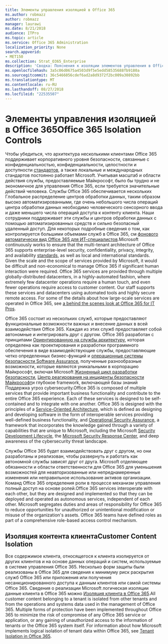 ```yaml
---
title: Элементы управления изоляцией в Office 365
ms.author: robmazz
author: robmazz
manager: laurawi
ms.date: 8/21/2018
audience: ITPro
ms.topic: article
ms.service: Office 365 Administration
localization_priority: None
search.appverid:
- MET150
ms.collection: Strat_O365_Enterprise
description: 'Сводка: Пояснения к изоляции элементов управления в Office 365.'
ms.openlocfilehash: 3a5c06d0675a4503d9f5e5edd58535688fb9180a
ms.sourcegitcommit: 36c5466056cdef6ad2a8d9372f2bc009a30892bb
ms.translationtype: MT
ms.contentlocale: ru-RU
ms.lasthandoff: 08/27/2018
ms.locfileid: "22535507"
---
```

# <a name="office-365-isolation-controls"></a><span data-ttu-id="8b313-103">Элементы управления изоляцией в Office 365</span><span class="sxs-lookup"><span data-stu-id="8b313-103">Office 365 Isolation Controls</span></span> 

<span data-ttu-id="8b313-p101">Чтобы убедиться, что архитектура несколькими клиентами Office 365 поддерживает корпоративного уровня безопасности, связанные с конфиденциальностью, конфиденциальности, целостности и доступности [стандартов](https://www.microsoft.com/TrustCenter/Compliance?service=Office#Icons), а также локальные и международных стандартов постоянно работает Microsoft. Учитывая масштаб и области действия службы, предоставляемые Майкрософт, было бы трудно и не экономичное для управления Office 365, если требуется значительные действий человека. Службы Office 365 обеспечивается нескольких Глобальное распределение центров обработки данных, таким образом высоко автоматизированными, где очень небольшого числа операций центра обработки данных необходимо человеческого сенсорного ввода и даже меньшего числа операций доступа к контенту клиента. Наши сотрудники поддерживает эти службы и центров обработки данных с помощью автоматизированных средств и сильно безопасный удаленный доступ. Для некоторых подробные сведения о том, как контролируется большими объемами служб в Office 365, см [фонового автоматически вид Office 365 для ИТ-специалистов](https://channel9.msdn.com/Events/SharePoint-Conference/2014/SPC202).</span><span class="sxs-lookup"><span data-stu-id="8b313-p101">Microsoft continuously works to ensure that the multi-tenant architecture of Office 365 supports enterprise-level security, confidentiality, privacy, integrity, and availability [standards](https://www.microsoft.com/TrustCenter/Compliance?service=Office#Icons), as well as local and international standards. Given the scale and the scope of services provided by Microsoft, it would be difficult and non-economical to manage Office 365 if significant human interaction were required. Office 365 services are provided through multiple globally-distributed datacenters, in a highly-automated fashion, where extremely few datacenter operations require a human touch, and even fewer operations require access to customer content. Our staff supports these services and datacenters using automated tools and highly secure remote access. For some of the details about how large-scale services are operated in Office 365, see [a behind the scenes look at Office 365 for IT Pros](https://channel9.msdn.com/Events/SharePoint-Conference/2014/SPC202).</span></span>

<span data-ttu-id="8b313-p102">Office 365 состоит из нескольких служб, которые предоставляют функциональные возможности важных и внесение данных в всей взаимодействия Office 365. Каждая из этих служб предоставляет собой автономные и интегрировать друг с другом. Office 365 разработан с принципами [Ориентированную на службы архитектуру](https://msdn.microsoft.com/library/aa480021.aspx), которая определена как проектирования и разработки программного обеспечения в виде взаимодействующие службы, предоставляющие четко определенных бизнес-функций и [операционные системы безопасности Software Assurance](http://www.microsoft.com/download/details.aspx?id=40872), полученные разнообразные возможности, которые являются уникальными в корпорацию Майкрософт, включая Microsoft [Жизненный цикл разработки безопасности](https://www.microsoft.com/sdl/default.aspx), [Центр реагирования на инциденты безопасности Майкрософт](https://technet.microsoft.com/library/dn440717.aspx)и глубокое framework, включающей базы знаний Поддержка угроз cybersecurity.</span><span class="sxs-lookup"><span data-stu-id="8b313-p102">Office 365 is composed of multiple services that provide important business functionality and contribute to the entire Office 365 experience. Each of these services is designed to be self-contained and to integrate with one another. Office 365 is designed with the principles of a [Service-Oriented Architecture](https://msdn.microsoft.com/library/aa480021.aspx), which is defined as designing and developing software in the form of interoperable services providing well-defined business functionality, and [Operational Security Assurance](http://www.microsoft.com/download/details.aspx?id=40872), a framework that incorporates the knowledge gained through a variety of capabilities that are unique to Microsoft, including the Microsoft [Security Development Lifecycle](https://www.microsoft.com/sdl/default.aspx), the [Microsoft Security Response Center](https://technet.microsoft.com/library/dn440717.aspx), and deep awareness of the cybersecurity threat landscape.</span></span>

<span data-ttu-id="8b313-p103">Службы Office 365 будет взаимодействовать друг с другом, но они разработаны и реализован, чтобы развернуть и работать как автономной службы зависят друг от друга. Microsoft отделяющее обязанности и области ответственности для Office 365 для уменьшения возможностей для неавторизованные или непреднамеренные изменения или неправильное использование активов организации. Команд Office 365 определения роли в процессе механизм управления полный доступ на основе ролей.</span><span class="sxs-lookup"><span data-stu-id="8b313-p103">Office 365 services interoperate with each other, but they are designed and implemented so that they can be deployed and operated as autonomous services, independent of each other. Microsoft segregates duties and areas of responsibility for Office 365 to reduce opportunities for unauthorized or unintentional modification or misuse of the organization's assets. Office 365 teams have defined roles as part of a comprehensive role-based access control mechanism.</span></span>

## <a name="customer-content-isolation"></a><span data-ttu-id="8b313-115">Изоляция контента клиента</span><span class="sxs-lookup"><span data-stu-id="8b313-115">Customer Content Isolation</span></span>
<span data-ttu-id="8b313-p104">Все содержимое клиента, относящегося к клиента изолируется от других клиентов и на основе данных операций и систем, используемые в системе управления Office 365. Несколько форм защиты были реализованы в Office 365 для сведения к минимуму риск раскрытия служб Office 365 или приложения или получения несанкционированного доступа к данным клиентов или самой системы Office 365. Сведения о реализации Microsoft логическая изоляции данные клиента в Office 365 можно [Изоляция клиента в Office 365](office-365-tenant-isolation-overview.md).</span><span class="sxs-lookup"><span data-stu-id="8b313-p104">All customer content belonging to a tenant is isolated from other tenants and from the operations and systems data used in the management of Office 365. Multiple forms of protection have been implemented throughout Office 365 to minimize the risk of compromise of any Office 365 service or application, or any gaining of unauthorized access to the information of tenants or the Office 365 system itself. For information about how Microsoft implements logical isolation of tenant data within Office 365, see [Tenant Isolation in Office 365](office-365-tenant-isolation-overview.md).</span></span>
